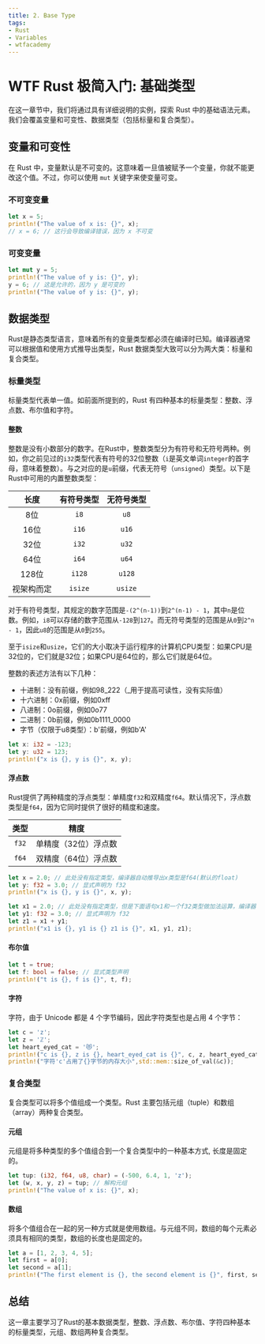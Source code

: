 ```yaml
---
title: 2. Base Type
tags:
- Rust
- Variables
- wtfacademy
---
```


# WTF Rust 极简入门: 基础类型

在这一章节中，我们将通过具有详细说明的实例，探索 Rust 中的基础语法元素。我们会覆盖变量和可变性、数据类型（包括标量和复合类型）。

## 变量和可变性

在 Rust 中，变量默认是不可变的。这意味着一旦值被赋予一个变量，你就不能更改这个值。不过，你可以使用 `mut` 关键字来使变量可变。

### 不可变变量

```rust
let x = 5;
println!("The value of x is: {}", x);
// x = 6; // 这行会导致编译错误，因为 x 不可变
```

### 可变变量

```rust
let mut y = 5;
println!("The value of y is: {}", y);
y = 6; // 这是允许的，因为 y 是可变的
println!("The value of y is: {}", y);
```

## 数据类型

Rust是静态类型语言，意味着所有的变量类型都必须在编译时已知。编译器通常可以根据值和使用方式推导出类型，Rust 数据类型大致可以分为两大类：标量和复合类型。

### 标量类型

标量类型代表单一值。如前面所提到的，Rust 有四种基本的标量类型：整数、浮点数、布尔值和字符。

#### 整数
整数是没有小数部分的数字。在Rust中，整数类型分为有符号和无符号两种。例如，你之前见过的`i32`类型代表有符号的32位整数（`i`是英文单词`integer`的首字母，意味着整数）。与之对应的是`u`前缀，代表无符号（`unsigned`）类型。以下是Rust中可用的内置整数类型：

| 长度         | 有符号类型 | 无符号类型 |
|:------------:|:-----------:|:-----------:|
| 8位         | `i8`        | `u8`        |
| 16位         | `i16`       | `u16`       |
| 32位         | `i32`       | `u32`       |
| 64位         | `i64`       | `u64`       |
| 128位        | `i128`      | `u128`      |
| 视架构而定   | `isize`     | `usize`     |

对于有符号类型，其规定的数字范围是`-(2^(n-1))`到`2^(n-1) - 1`，其中`n`是位数。例如，`i8`可以存储的数字范围从`-128`到`127`。而无符号类型的范围是从`0`到`2^n - 1`，因此`u8`的范围是从`0`到`255`。

至于`isize`和`usize`，它们的大小取决于运行程序的计算机CPU类型：如果CPU是32位的，它们就是32位；如果CPU是64位的，那么它们就是64位。

整数的表述方法有以下几种：

- 十进制：没有前缀，例如98_222（_用于提高可读性，没有实际值）
- 十六进制：0x前缀，例如0xff
- 八进制：0o前缀，例如0o77
- 二进制：0b前缀，例如0b1111_0000
- 字节（仅限于u8类型）：b'前缀，例如b'A'


```rust
let x: i32 = -123;
let y: u32 = 123;
println!("x is {}, y is {}", x, y);
```

#### 浮点数
Rust提供了两种精度的浮点类型：单精度`f32`和双精度`f64`。默认情况下，浮点数类型是`f64`，因为它同时提供了很好的精度和速度。

| 类型  | 精度                  |
|:-----:|:--------------------:|
| `f32` | 单精度（32位）浮点数 |
| `f64` | 双精度（64位）浮点数 |

```rust
let x = 2.0; // 此处没有指定类型，编译器自动推导出x类型是f64(默认的float)
let y: f32 = 3.0; // 显式声明为 f32
println!("x is {}, y is {}", x, y);

let x1 = 2.0; // 此处没有指定类型，但是下面语句x1和一个f32类型做加法运算，编译器自动推导出x1类型是f32
let y1: f32 = 3.0; // 显式声明为 f32
let z1 = x1 + y1;
println!("x1 is {}, y1 is {} z1 is {}", x1, y1, z1);
```

#### 布尔值

```rust
let t = true;
let f: bool = false; // 显式类型声明
println!("t is {}, f is {}", t, f);
```

#### 字符
字符，由于 Unicode 都是 4 个字节编码，因此字符类型也是占用 4 个字节：
```rust
let c = 'z';
let z = 'ℤ';
let heart_eyed_cat = '😻';
println!("c is {}, z is {}, heart_eyed_cat is {}", c, z, heart_eyed_cat);
println!("字符'c'占用了{}字节的内存大小",std::mem::size_of_val(&c));
```

### 复合类型

复合类型可以将多个值组成一个类型。Rust 主要包括元组（tuple）和数组（array）两种复合类型。


#### 元组

元组是将多种类型的多个值组合到一个复合类型中的一种基本方式, 长度是固定的。

```rust
let tup: (i32, f64, u8, char) = (-500, 6.4, 1, 'z');
let (w, x, y, z) = tup; // 解构元组
println!("The value of x is: {}", x);
```

#### 数组

将多个值组合在一起的另一种方式就是使用数组。与元组不同，数组的每个元素必须具有相同的类型，数组的长度也是固定的。

```rust
let a = [1, 2, 3, 4, 5];
let first = a[0];
let second = a[1];
println!("The first element is {}, the second element is {}", first, second);
```

## 总结

这一章主要学习了Rust的基本数据类型，整数、浮点数、布尔值、字符四种基本的标量类型，元组、数组两种复合类型。
